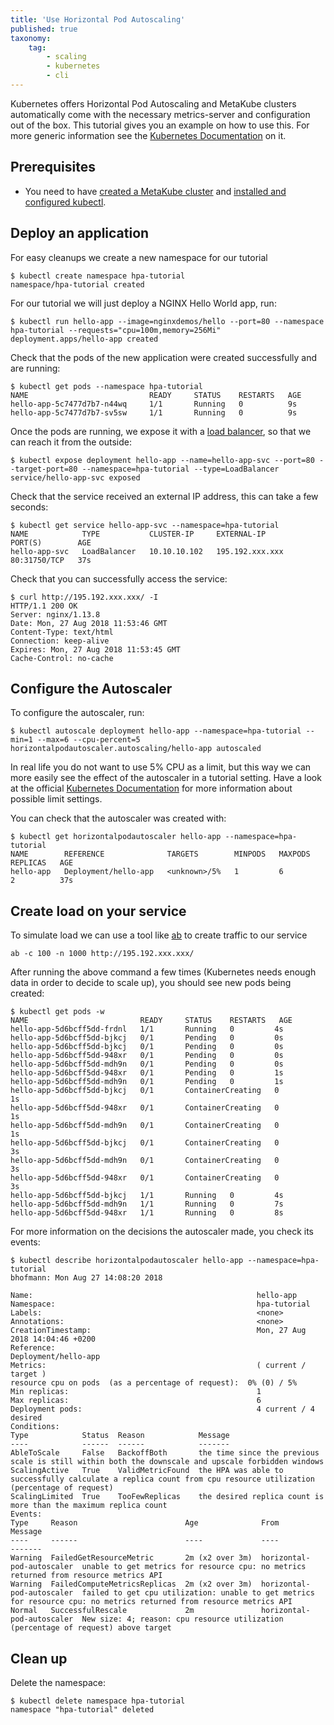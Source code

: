 ```yaml
---
title: 'Use Horizontal Pod Autoscaling'
published: true
taxonomy:
    tag:
        - scaling
        - kubernetes
        - cli
---
```


Kubernetes offers Horizontal Pod Autoscaling and MetaKube clusters automatically come with the necessary metrics-server and configuration out of the box.
This tutorial gives you an example on how to use this. For more generic information see the [Kubernetes Documentation](https://kubernetes.io/docs/tasks/run-application/horizontal-pod-autoscale/) on it.

## Prerequisites

* You need to have [created a MetaKube cluster](../02.create-a-cluster/default.en.md) and [installed and configured kubectl](../07.using-kubectl/default.en.md).

## Deploy an application

For easy cleanups we create a new namespace for our tutorial

```shell
$ kubectl create namespace hpa-tutorial
namespace/hpa-tutorial created
```

For our tutorial we will just deploy a NGINX Hello World app, run:

```shell
$ kubectl run hello-app --image=nginxdemos/hello --port=80 --namespace hpa-tutorial --requests="cpu=100m,memory=256Mi"
deployment.apps/hello-app created
```

Check that the pods of the new application were created successfully and are running:

```shell
$ kubectl get pods --namespace hpa-tutorial
NAME                           READY     STATUS    RESTARTS   AGE
hello-app-5c7477d7b7-n44wq     1/1       Running   0          9s
hello-app-5c7477d7b7-sv5sw     1/1       Running   0          9s
```

Once the pods are running, we expose it with a [load balancer](../13.create-a-load-balancer/default.en.md), so that we can reach it from the outside:

```shell
$ kubectl expose deployment hello-app --name=hello-app-svc --port=80 --target-port=80 --namespace=hpa-tutorial --type=LoadBalancer
service/hello-app-svc exposed
```

Check that the service received an external IP address, this can take a few seconds:

```shell
$ kubectl get service hello-app-svc --namespace=hpa-tutorial
NAME            TYPE           CLUSTER-IP     EXTERNAL-IP       PORT(S)        AGE
hello-app-svc   LoadBalancer   10.10.10.102   195.192.xxx.xxx   80:31750/TCP   37s
```

Check that you can successfully access the service:

```shell
$ curl http://195.192.xxx.xxx/ -I
HTTP/1.1 200 OK
Server: nginx/1.13.8
Date: Mon, 27 Aug 2018 11:53:46 GMT
Content-Type: text/html
Connection: keep-alive
Expires: Mon, 27 Aug 2018 11:53:45 GMT
Cache-Control: no-cache
```

## Configure the Autoscaler

To configure the autoscaler, run:

```shell
$ kubectl autoscale deployment hello-app --namespace=hpa-tutorial --min=1 --max=6 --cpu-percent=5
horizontalpodautoscaler.autoscaling/hello-app autoscaled
```

In real life you do not want to use 5% CPU as a limit, but this way we can more easily see the effect of the autoscaler in a tutorial setting.
Have a look at the official [Kubernetes Documentation](https://kubernetes.io/docs/tasks/run-application/horizontal-pod-autoscale/) for more information about possible limit settings.

You can check that the autoscaler was created with:

```shell
$ kubectl get horizontalpodautoscaler hello-app --namespace=hpa-tutorial
NAME        REFERENCE              TARGETS        MINPODS   MAXPODS   REPLICAS   AGE
hello-app   Deployment/hello-app   <unknown>/5%   1         6         2          37s
```

## Create load on your service

To simulate load we can use a tool like [ab](https://httpd.apache.org/docs/current/programs/ab.html) to create traffic to our service

```shell
ab -c 100 -n 1000 http://195.192.xxx.xxx/
```

After running the above command a few times (Kubernetes needs enough data in order to decide to scale up), you should see new pods being created:

```shell
$ kubectl get pods -w
NAME                         READY     STATUS    RESTARTS   AGE
hello-app-5d6bcff5dd-frdnl   1/1       Running   0         4s
hello-app-5d6bcff5dd-bjkcj   0/1       Pending   0         0s
hello-app-5d6bcff5dd-bjkcj   0/1       Pending   0         0s
hello-app-5d6bcff5dd-948xr   0/1       Pending   0         0s
hello-app-5d6bcff5dd-mdh9n   0/1       Pending   0         0s
hello-app-5d6bcff5dd-948xr   0/1       Pending   0         1s
hello-app-5d6bcff5dd-mdh9n   0/1       Pending   0         1s
hello-app-5d6bcff5dd-bjkcj   0/1       ContainerCreating   0         1s
hello-app-5d6bcff5dd-948xr   0/1       ContainerCreating   0         1s
hello-app-5d6bcff5dd-mdh9n   0/1       ContainerCreating   0         1s
hello-app-5d6bcff5dd-bjkcj   0/1       ContainerCreating   0         3s
hello-app-5d6bcff5dd-mdh9n   0/1       ContainerCreating   0         3s
hello-app-5d6bcff5dd-948xr   0/1       ContainerCreating   0         3s
hello-app-5d6bcff5dd-bjkcj   1/1       Running   0         4s
hello-app-5d6bcff5dd-mdh9n   1/1       Running   0         7s
hello-app-5d6bcff5dd-948xr   1/1       Running   0         8s
```

For more information on the decisions the autoscaler made, you check its events:

```shell
$ kubectl describe horizontalpodautoscaler hello-app --namespace=hpa-tutorial                                                                                                    bhofmann: Mon Aug 27 14:08:20 2018

Name:                                                  hello-app
Namespace:                                             hpa-tutorial
Labels:                                                <none>
Annotations:                                           <none>
CreationTimestamp:                                     Mon, 27 Aug 2018 14:04:46 +0200
Reference:                                             Deployment/hello-app
Metrics:                                               ( current / target )
resource cpu on pods  (as a percentage of request):  0% (0) / 5%
Min replicas:                                          1
Max replicas:                                          6
Deployment pods:                                       4 current / 4 desired
Conditions:
Type            Status  Reason            Message
----            ------  ------            -------
AbleToScale     False   BackoffBoth       the time since the previous scale is still within both the downscale and upscale forbidden windows
ScalingActive   True    ValidMetricFound  the HPA was able to successfully calculate a replica count from cpu resource utilization (percentage of request)
ScalingLimited  True    TooFewReplicas    the desired replica count is more than the maximum replica count
Events:
Type     Reason                        Age              From                       Message
----     ------                        ----             ----                       -------
Warning  FailedGetResourceMetric       2m (x2 over 3m)  horizontal-pod-autoscaler  unable to get metrics for resource cpu: no metrics returned from resource metrics API
Warning  FailedComputeMetricsReplicas  2m (x2 over 3m)  horizontal-pod-autoscaler  failed to get cpu utilization: unable to get metrics for resource cpu: no metrics returned from resource metrics API
Normal   SuccessfulRescale             2m               horizontal-pod-autoscaler  New size: 4; reason: cpu resource utilization (percentage of request) above target
```

## Clean up

Delete the namespace:

```shell
$ kubectl delete namespace hpa-tutorial
namespace "hpa-tutorial" deleted
```
